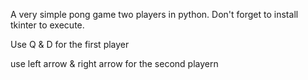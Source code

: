 A very simple pong game two players in python. Don't forget to install tkinter to execute.

Use Q & D for the first player

use left arrow & right arrow for the second playern 
